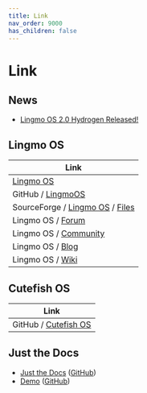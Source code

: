 ```yaml
---
title: Link
nav_order: 9000
has_children: false
---
```



# Link




## News

* [Lingmo OS 2.0 Hydrogen Released!](https://github.com/orgs/LingmoOS/discussions/19)




## Lingmo OS

| Link |
| ---- |
| [Lingmo OS](https://lingmo.org/) |
| GitHub / [LingmoOS](https://github.com/LingmoOS) |
| SourceForge / [Lingmo OS](https://sourceforge.net/projects/lingmo-os/) / [Files](https://sourceforge.net/projects/lingmo-os/files/) |
| Lingmo OS / [Forum](https://bbs.lingmo.org/) |
| Lingmo OS / [Community](https://github.com/orgs/LingmoOS/discussions/) |
| Lingmo OS / [Blog](https://lingmoos.github.io/lingmo-blog/) |
| Lingmo OS / [Wiki](https://wiki.lingmo.org) |




## Cutefish OS

| Link |
| ---- |
| GitHub / [Cutefish OS](https://github.com/cutefishos) |




## Just the Docs

* [Just the Docs](https://pmarsceill.github.io/just-the-docs/) ([GitHub](https://github.com/pmarsceill/just-the-docs))
* [Demo](https://pmarsceill.github.io/jtd-remote/) ([GitHub](https://github.com/pmarsceill/jtd-remote))
